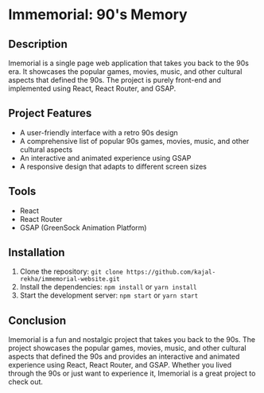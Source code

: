 # Immemorial: 90's Memory

## Description
Imemorial is a single page web application that takes you back to the 90s era. It showcases the popular games, movies, music, and other cultural aspects that defined the 90s. The project is purely front-end and implemented using React, React Router, and GSAP.

## Project Features
- A user-friendly interface with a retro 90s design
- A comprehensive list of popular 90s games, movies, music, and other cultural aspects
- An interactive and animated experience using GSAP
- A responsive design that adapts to different screen sizes

## Tools
- React
- React Router
- GSAP (GreenSock Animation Platform)

## Installation
1. Clone the repository: `git clone https://github.com/kajal-rekha/immemorial-website.git`
2. Install the dependencies: `npm install` or `yarn install`
3. Start the development server: `npm start` or `yarn start`

## Conclusion
Imemorial is a fun and nostalgic project that takes you back to the 90s. The project showcases the popular games, movies, music, and other cultural aspects that defined the 90s and provides an interactive and animated experience using React, React Router, and GSAP. Whether you lived through the 90s or just want to experience it, Imemorial is a great project to check out.
